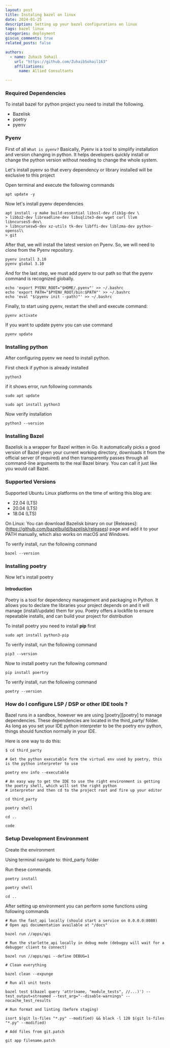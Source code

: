 ```yaml
---
layout: post
title: Instaling bazel on linux
date: 2024-01-25
description: Setting up your bazel configurations on linux
tags: bazel linux
categories: deployment
giscus_comments: true
related_posts: false

authors:
  - name: Zuhaib Sohail
    url: "https://github.com/ZuhaibSohail163"
    affiliations:
      name: Allied Consultants

---
```


### Required Dependencies

To install bazel for python project you need to install the following.

 - Bazelisk
 - poetry
 - pyenv

### Pyenv

First of all `What is pyenv?`
Basically, Pyenv is a tool to simplify installation and version changing in python. It helps developers quickly install or change the python version without needing to change the whole system.

Let's install pyenv so that every dependency or library installed will be exclusive to this project

Open terminal and execute the following commands

```apt update -y```

Now let's install pyenv dependencies

```
apt install -y make build-essential libssl-dev zlib1g-dev \
> libbz2-dev libreadline-dev libsqlite3-dev wget curl llvm libncurses5-dev\
> libncursesw5-dev xz-utils tk-dev libffi-dev liblzma-dev python-openssl\
> git
```

After that, we will install the latest version on Pyenv. So, we will need to clone from the Pyenv repository.

```
pyenv install 3.10
pyenv global 3.10

```

And for the last step, we must add pyenv to our path so that the pyenv command is recognized globally.

```
echo 'export PYENV_ROOT="$HOME/.pyenv"' >> ~/.bashrc
echo 'export PATH="$PYENV_ROOT/bin:$PATH"' >> ~/.bashrc
echo 'eval "$(pyenv init --path)"' >> ~/.bashrc

```

Finally, to start using pyenv, restart the shell and execute command:

```
pyenv activate

```

If you want to update pyenv you can use command

```
pyenv update

```

### Installing python

After configuring pyenv we need to install python.

First check if python is already installed

```
python3
```

if it shows error, run following commands

```
sudo apt update
```

```
sudo apt install python3
```

Now verify installation

```
python3 --version
```

### Installing Bazel
Bazelisk is a wrapper for Bazel written in Go. It automatically picks a good version of Bazel given your current working directory, downloads it from the official server (if required) and then transparently passes through all command-line arguments to the real Bazel binary. You can call it just like you would call Bazel.

### Supported Versions
Supported Ubuntu Linux platforms on the time of writing this blog are:

 - 22.04 (LTS)
 - 20.04 (LTS)
 - 18.04 (LTS)

On Linux: You can download Bazelisk binary on our [Releases]:(https://github.com/bazelbuild/bazelisk/releases) page and add it to your PATH manually, which also works on macOS and Windows.

To verify install, run the following command

```
bazel --version
```

### Installing poetry

Now let's install poetry

#### Introduction

Poetry is a tool for dependency management and packaging in Python. It allows you to declare the libraries your project depends on and it will manage (install/update) them for you. Poetry offers a lockfile to ensure repeatable installs, and can build your project for distribution


To install poetry you need to install **pip** first

```
sudo apt install python3-pip
```

To verify install, run the following command

```
pip3 --version
```

Now to install poetry run the following command

```
pip install poertry
```

To verify install, run the following command

```
poetry --version
```
### How do I configure LSP / DSP or other IDE tools ?
Bazel runs in a sandbox, however we are using [poetry][poetry] to manage dependencies. These dependencies are located in the third_party/ folder. As long as you set your IDE python interpreter to be the poetry env python, things should function normally in your IDE.

Here is one way to do this:

```
$ cd third_party

# Get the python executable form the virtual env used by poetry, this is the python interpreter to use

poetry env info --executable

# An easy way to get the IDE to use the right environment is getting the poetry shell, which will set the right python
# interpreter and then cd to the project root and fire up your editor

cd third_party

poetry shell

cd ..

code
```

### Setup Development Environment

Create the environment

Using terminal navigate to: third_party folder

Run these commands

```
poetry install

poetry shell

cd ..
```

After setting up environment you can perform some functions using following commands

```
# Run the fast_api locally (should start a service on 0.0.0.0:8080)
# Open api documentation available at "/docs"

bazel run //apps/api

# Run the starlette_api locally in debug mode (debugpy will wait for a debugger client to connect)

bazel run //apps/api --define DEBUG=1

# Clean everything

bazel clean --expunge

# Run all unit tests

bazel test $(bazel query 'attr(name, "module_tests", //...)') --test_output=streamed --test_arg="--disable-warnings" --nocache_test_results

# Run format and linting (before staging)

isort $(git ls-files "*.py" --modified) && black -l 120 $(git ls-files "*.py" --modified)

# Add files from git.patch

git app filename.patch

```